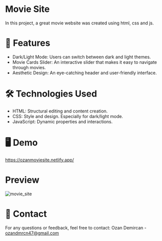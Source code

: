 # Movie Site

In this project, a great movie website was created using html, css and js.

# 🎨 Features
- Dark/Light Mode: Users can switch between dark and light themes.
- Movie Cards Slider: An interactive slider that makes it easy to navigate through movies.
- Aesthetic Design: An eye-catching header and user-friendly interface.

# 🛠️ Technologies Used

- HTML: Structural editing and content creation.
- CSS: Style and design. Especially for dark/light mode.
- JavaScript: Dynamic properties and interactions.

# 🖥️ Demo

https://ozanmoviesite.netlify.app/

# Preview

![movie_site](https://github.com/yusufyaman07/movie_site/assets/148998418/5f4720d4-aad7-44cc-b06c-22f47e85b698)

# 📧 Contact

For any questions or feedback, feel free to contact:
Ozan Demircan - ozandmrcn47@gmail.com
